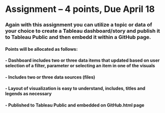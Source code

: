 # Assignment – 4 points, Due April 18 

 

### Again with this assignment you can utilize a topic or data of your choice to create a Tableau dashboard/story and publish it to Tableau Public and then embedd it within a GitHub page. 
 
#### Points will be allocated as follows: 

#### - Dashboard includes two or three data items that updated based on user selection of a filter, parameter or selecting an item in one of the visuals 

#### - Includes two or three data sources (files) 

#### - Layout of visualization is easy to understand, includes, titles and legends as necessary 

#### - Published to Tableau Public and embedded on GitHub.html page 




